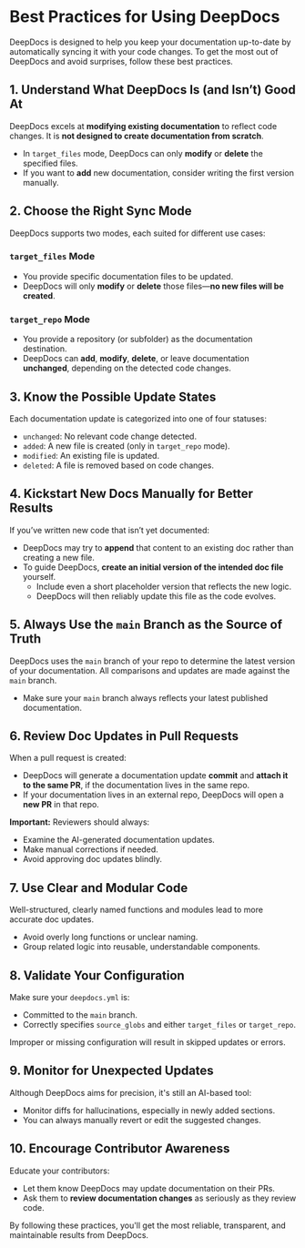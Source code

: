 # Best Practices for Using DeepDocs

DeepDocs is designed to help you keep your documentation up-to-date by automatically syncing it with your code changes. To get the most out of DeepDocs and avoid surprises, follow these best practices.


## 1. Understand What DeepDocs Is (and Isn’t) Good At

DeepDocs excels at **modifying existing documentation** to reflect code changes. It is **not designed to create documentation from scratch**.

- In `target_files` mode, DeepDocs can only **modify** or **delete** the specified files.
- If you want to **add** new documentation, consider writing the first version manually.
  

## 2. Choose the Right Sync Mode

DeepDocs supports two modes, each suited for different use cases:

### `target_files` Mode
- You provide specific documentation files to be updated.
- DeepDocs will only **modify** or **delete** those files—**no new files will be created**.

### `target_repo` Mode
- You provide a repository (or subfolder) as the documentation destination.
- DeepDocs can **add**, **modify**, **delete**, or leave documentation **unchanged**, depending on the detected code changes.
  

## 3. Know the Possible Update States

Each documentation update is categorized into one of four statuses:
- `unchanged`: No relevant code change detected.
- `added`: A new file is created (only in `target_repo` mode).
- `modified`: An existing file is updated.
- `deleted`: A file is removed based on code changes.
  


## 4. Kickstart New Docs Manually for Better Results

If you’ve written new code that isn’t yet documented:
- DeepDocs may try to **append** that content to an existing doc rather than creating a new file.
- To guide DeepDocs, **create an initial version of the intended doc file** yourself.
  - Include even a short placeholder version that reflects the new logic.
  - DeepDocs will then reliably update this file as the code evolves.
    

## 5. Always Use the `main` Branch as the Source of Truth

DeepDocs uses the `main` branch of your repo to determine the latest version of your documentation. All comparisons and updates are made against the `main` branch.

- Make sure your `main` branch always reflects your latest published documentation.
  


## 6. Review Doc Updates in Pull Requests

When a pull request is created:
- DeepDocs will generate a documentation update **commit** and **attach it to the same PR**, if the documentation lives in the same repo.
- If your documentation lives in an external repo, DeepDocs will open a **new PR** in that repo.

**Important:** Reviewers should always:
- Examine the AI-generated documentation updates.
- Make manual corrections if needed.
- Avoid approving doc updates blindly.
  


## 7. Use Clear and Modular Code

Well-structured, clearly named functions and modules lead to more accurate doc updates.

- Avoid overly long functions or unclear naming.
- Group related logic into reusable, understandable components.
  


## 8. Validate Your Configuration

Make sure your `deepdocs.yml` is:
- Committed to the `main` branch.
- Correctly specifies `source_globs` and either `target_files` or `target_repo`.

Improper or missing configuration will result in skipped updates or errors.



## 9. Monitor for Unexpected Updates

Although DeepDocs aims for precision, it's still an AI-based tool:
- Monitor diffs for hallucinations, especially in newly added sections.
- You can always manually revert or edit the suggested changes.
  


## 10. Encourage Contributor Awareness

Educate your contributors:
- Let them know DeepDocs may update documentation on their PRs.
- Ask them to **review documentation changes** as seriously as they review code.



By following these practices, you'll get the most reliable, transparent, and maintainable results from DeepDocs.

